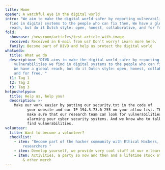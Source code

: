 ```yaml
---
title: Home
opener: A watchful eye in the digital world
intro: "We aim to make the digital world safer by reporting vulnerabilities we
  find in digital systems to the people who can fix them. We have a global
  reach, but do it Dutch style: open, honest, collaborative, and for free."
fold:
  showcase: /newsroom/articles/test-article-with-image
  received: Received an E-mail from us? Don’t worry! Learn more here.
  family: Become part of DIVD and help us protect the digital world
whatwedo:
  title: What we do
  description: "DIVD aims to make the digital world safer by reporting
    vulnerabilities we find in digital systems to the people who can fix them.
    We have a global reach, but do it Dutch style: open, honest, collaborative
    and for free. "
  t1: Tag 1
  t2: Tag 2
  t3: Tag 3
helpushelpyou:
  title: Help us, help you!
  description: >-
    Make our work easier by putting our security.txt in the code of
          your website and our IP 194.5.73.0-255 on your allow list. This way you
          make sure that our research team can look for vulnerabilities without
          alarming your cyber security systems. And we know who to talk to when we
          find vulnerabilities.
volunteer:
  title: Want to become a volunteer?
  checklist:
    - item: "Become part of the hacker community with Ethical Hackers, CISO's &
        researchers "
    - item: Develop yourself, we provide very cool stuff at our e-learningplatform
    - item: Activities, a party so now and then and a lifetime stock of DIVD stickers
        & other merch
---
```

